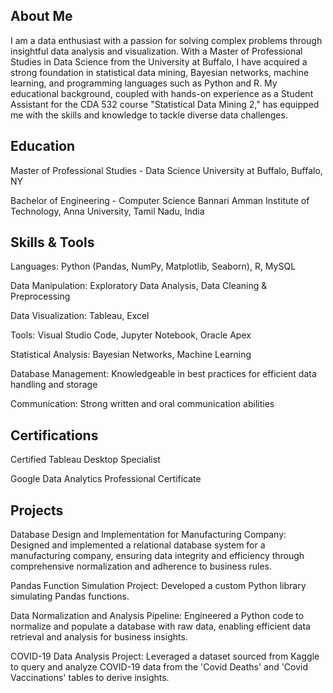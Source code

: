 
## About Me

I am a data enthusiast with a passion for solving complex problems through insightful data analysis and visualization. With a Master of Professional Studies in Data Science from the University at Buffalo, I have acquired a strong foundation in statistical data mining, Bayesian networks, machine learning, and programming languages such as Python and R. My educational background, coupled with hands-on experience as a Student Assistant for the CDA 532 course "Statistical Data Mining 2," has equipped me with the skills and knowledge to tackle diverse data challenges.

## Education

Master of Professional Studies - Data Science
University at Buffalo, Buffalo, NY

Bachelor of Engineering - Computer Science
Bannari Amman Institute of Technology, Anna University, Tamil Nadu, India

## Skills & Tools

Languages: Python (Pandas, NumPy, Matplotlib, Seaborn), R, MySQL

Data Manipulation: Exploratory Data Analysis, Data Cleaning & Preprocessing

Data Visualization: Tableau, Excel

Tools: Visual Studio Code, Jupyter Notebook, Oracle Apex

Statistical Analysis: Bayesian Networks, Machine Learning

Database Management: Knowledgeable in best practices for efficient data handling and storage

Communication: Strong written and oral communication abilities

## Certifications

Certified Tableau Desktop Specialist

Google Data Analytics Professional Certificate


## Projects

Database Design and Implementation for Manufacturing Company: Designed and implemented a relational database system for a manufacturing company, ensuring data integrity and efficiency through comprehensive normalization and adherence to business rules.

Pandas Function Simulation Project: Developed a custom Python library simulating Pandas functions.

Data Normalization and Analysis Pipeline: Engineered a Python code to normalize and populate a database with raw data, enabling efficient data retrieval and analysis for business insights.

COVID-19 Data Analysis Project: Leveraged a dataset sourced from Kaggle to query and analyze COVID-19 data from the 'Covid Deaths' and 'Covid Vaccinations' tables to derive insights.
